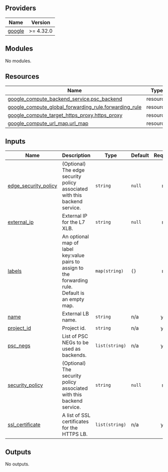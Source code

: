 <!-- BEGIN_TF_DOCS -->
## Providers

| Name | Version |
|------|---------|
| <a name="provider_google"></a> [google](#provider\_google) | >= 4.32.0 |

## Modules

No modules.

## Resources

| Name | Type |
|------|------|
| [google_compute_backend_service.psc_backend](https://registry.terraform.io/providers/hashicorp/google/latest/docs/resources/compute_backend_service) | resource |
| [google_compute_global_forwarding_rule.forwarding_rule](https://registry.terraform.io/providers/hashicorp/google/latest/docs/resources/compute_global_forwarding_rule) | resource |
| [google_compute_target_https_proxy.https_proxy](https://registry.terraform.io/providers/hashicorp/google/latest/docs/resources/compute_target_https_proxy) | resource |
| [google_compute_url_map.url_map](https://registry.terraform.io/providers/hashicorp/google/latest/docs/resources/compute_url_map) | resource |

## Inputs

| Name | Description | Type | Default | Required |
|------|-------------|------|---------|:--------:|
| <a name="input_edge_security_policy"></a> [edge\_security\_policy](#input\_edge\_security\_policy) | (Optional) The edge security policy associated with this backend service. | `string` | `null` | no |
| <a name="input_external_ip"></a> [external\_ip](#input\_external\_ip) | External IP for the L7 XLB. | `string` | `null` | no |
| <a name="input_labels"></a> [labels](#input\_labels) | An optional map of label key:value pairs to assign to the forwarding rule.<br>Default is an empty map. | `map(string)` | `{}` | no |
| <a name="input_name"></a> [name](#input\_name) | External LB name. | `string` | n/a | yes |
| <a name="input_project_id"></a> [project\_id](#input\_project\_id) | Project id. | `string` | n/a | yes |
| <a name="input_psc_negs"></a> [psc\_negs](#input\_psc\_negs) | List of PSC NEGs to be used as backends. | `list(string)` | n/a | yes |
| <a name="input_security_policy"></a> [security\_policy](#input\_security\_policy) | (Optional) The security policy associated with this backend service. | `string` | `null` | no |
| <a name="input_ssl_certificate"></a> [ssl\_certificate](#input\_ssl\_certificate) | A list of SSL certificates for the HTTPS LB. | `list(string)` | n/a | yes |

## Outputs

No outputs.
<!-- END_TF_DOCS -->
